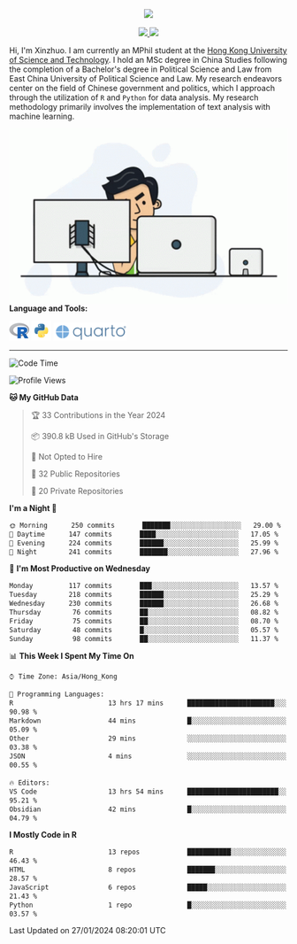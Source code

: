 <div align='center'>
<img src='https://readme-typing-svg.herokuapp.com?font=Lora&color=4d3900&center=true&lines=HKUST+Mphil+in+SOSC;Focus+on+China;Code+for+PoliSci'/>
</div>

<p align='center'>
 <a href
='https://www.linkedin.com/in/xinzhuo-huang-5161011ba/' target='_blank'>
        <img src='https://img.shields.io/badge/linkedin%20-%230077B5.svg?&style=for-the-badge&logo=linkedin&logoColor=white'/>
    </a>
 <a href='https://twitter.com/HsinchoH' target='_blank'>
        <img src='https://img.shields.io/badge/Twitter-1DA1F2?style=for-the-badge&logo=twitter&logoColor=white'/>
    </a>
    </p>
    
Hi, I'm Xinzhuo. I am currently an MPhil student at the [Hong Kong University of Science and Technology](https://sosc.hkust.edu.hk/node/613). I hold an MSc degree in China Studies following the completion of a Bachelor's degree in Political Science and Law from East China University of Political Science and Law. My research endeavors center on the field of Chinese government and politics, which I approach through the utilization of `R` and `Python` for data analysis. My research methodology primarily involves the implementation of text analysis with machine learning.




<img align='right' src="https://github.com/xinzhuohkust/xinzhuohkust/blob/main/programmer.gif" width="590">



**Language and Tools:**  

<code><img height="36" src="https://raw.githubusercontent.com/github/explore/80688e429a7d4ef2fca1e82350fe8e3517d3494d/topics/r/r.png"></code>
<code><img height="36" src="https://raw.githubusercontent.com/github/explore/80688e429a7d4ef2fca1e82350fe8e3517d3494d/topics/python/python.png"></code>
<code><img height="32" src="https://github.com/quarto-dev/quarto-r/blob/main/man/figures/quarto.png"></code>

---
<!--START_SECTION:waka-->
![Code Time](http://img.shields.io/badge/Code%20Time-1%2C378%20hrs%2012%20mins-blue)

![Profile Views](http://img.shields.io/badge/Profile%20Views-11-blue)

**🐱 My GitHub Data** 

> 🏆 33 Contributions in the Year 2024
 > 
> 📦 390.8 kB Used in GitHub's Storage 
 > 
> 🚫 Not Opted to Hire
 > 
> 📜 32 Public Repositories 
 > 
> 🔑 20 Private Repositories  
 > 
**I'm a Night 🦉** 

```text
🌞 Morning      250 commits       ███████░░░░░░░░░░░░░░░░░░   29.00 % 
🌆 Daytime      147 commits       ████░░░░░░░░░░░░░░░░░░░░░   17.05 % 
🌃 Evening      224 commits       ██████░░░░░░░░░░░░░░░░░░░   25.99 % 
🌙 Night        241 commits       ███████░░░░░░░░░░░░░░░░░░   27.96 % 

```
📅 **I'm Most Productive on Wednesday** 

```text
Monday         117 commits       ███░░░░░░░░░░░░░░░░░░░░░░   13.57 % 
Tuesday        218 commits       ██████░░░░░░░░░░░░░░░░░░░   25.29 % 
Wednesday      230 commits       ██████░░░░░░░░░░░░░░░░░░░   26.68 % 
Thursday        76 commits       ██░░░░░░░░░░░░░░░░░░░░░░░   08.82 % 
Friday          75 commits       ██░░░░░░░░░░░░░░░░░░░░░░░   08.70 % 
Saturday        48 commits       █░░░░░░░░░░░░░░░░░░░░░░░░   05.57 % 
Sunday          98 commits       ██░░░░░░░░░░░░░░░░░░░░░░░   11.37 % 

```


📊 **This Week I Spent My Time On** 

```text
⌚︎ Time Zone: Asia/Hong_Kong

💬 Programming Languages: 
R                        13 hrs 17 mins      ██████████████████████░░░   90.98 % 
Markdown                 44 mins             █░░░░░░░░░░░░░░░░░░░░░░░░   05.09 % 
Other                    29 mins             ░░░░░░░░░░░░░░░░░░░░░░░░░   03.38 % 
JSON                     4 mins              ░░░░░░░░░░░░░░░░░░░░░░░░░   00.55 % 

🔥 Editors: 
VS Code                  13 hrs 54 mins      ███████████████████████░░   95.21 % 
Obsidian                 42 mins             █░░░░░░░░░░░░░░░░░░░░░░░░   04.79 % 

```

**I Mostly Code in R** 

```text
R                        13 repos            ███████████░░░░░░░░░░░░░░   46.43 % 
HTML                     8 repos             ███████░░░░░░░░░░░░░░░░░░   28.57 % 
JavaScript               6 repos             █████░░░░░░░░░░░░░░░░░░░░   21.43 % 
Python                   1 repo              █░░░░░░░░░░░░░░░░░░░░░░░░   03.57 % 

```



 Last Updated on 27/01/2024 08:20:01 UTC
<!--END_SECTION:waka-->
    
    
    
    
    
    
    
    
